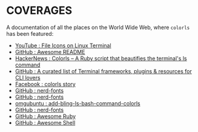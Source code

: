 
# COVERAGES


A documentation of all the places on the World Wide Web, where `colorls` has been featured:


- [YouTube : File Icons on Linux Terminal](https://m.youtube.com/watch?v=NESi45Q2mHg)
- [GitHub : Awesome README](https://github.com/matiassingers/awesome-readme)
- [HackerNews : Colorls – A Ruby script that beautifies the terminal's ls command](https://news.ycombinator.com/item?id=14717341)
- [GitHub : A curated list of Terminal frameworks, plugins & resources for CLI lovers](https://github.com/k4m4/terminals-are-sexy)
- [Facebook : colorls story](https://m.facebook.com/story.php?story_fbid=1972265916349994&id=1884586571784596)
- [GitHub : nerd-fonts](https://openruby.com/pages/98288680-colorls-a-ruby-script-that-beautifies-the-terminals-ls)
- [GitHub : nerd-fonts](https://openruby.com/pages/98079215-athityakumar-slash-colorls-a-ruby-script-that-beautifies-the)
- [omgubuntu : add-bling-ls-bash-command-colorls](http://www.omgubuntu.co.uk/2017/07/add-bling-ls-bash-command-colorls)
- [GitHub : nerd-fonts](https://github.com/ryanoasis/nerd-fonts/wiki/Real-World-Mentions-&-Usage-(Sightings))
- [GitHub : Awesome Ruby](https://github.com/markets/awesome-ruby)
- [GitHub : Awesome Shell](https://github.com/uhub/awesome-shell)


